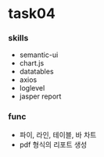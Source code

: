 # task04

### skills
* semantic-ui
* chart.js
* datatables 
* axios 
* loglevel 
* jasper report

### func
* 파이, 라인, 테이블, 바 차트
* pdf 형식의 리포트 생성
